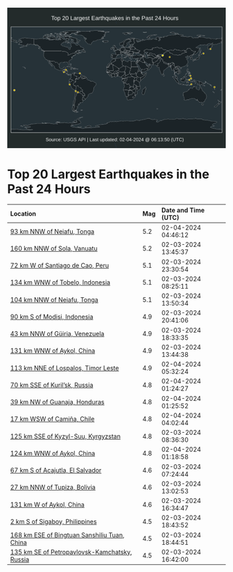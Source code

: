 ![Map](./map.png)

# Top 20 Largest Earthquakes in the Past 24 Hours

| Location | Mag | Date and Time (UTC) |
|:---|:---|:---|
| [93 km NNW of Neiafu, Tonga](https://earthquake.usgs.gov/earthquakes/eventpage/us7000lwv9) | 5.2 | 02-04-2024 04:46:12 |
| [160 km NNW of Sola, Vanuatu](https://earthquake.usgs.gov/earthquakes/eventpage/us7000lwqn) | 5.2 | 02-03-2024 13:45:37 |
| [72 km W of Santiago de Cao, Peru](https://earthquake.usgs.gov/earthquakes/eventpage/us7000lwu4) | 5.1 | 02-03-2024 23:30:54 |
| [134 km WNW of Tobelo, Indonesia](https://earthquake.usgs.gov/earthquakes/eventpage/us7000lwpf) | 5.1 | 02-03-2024 08:25:11 |
| [104 km NNW of Neiafu, Tonga](https://earthquake.usgs.gov/earthquakes/eventpage/us7000lwqp) | 5.1 | 02-03-2024 13:50:34 |
| [90 km S of Modisi, Indonesia](https://earthquake.usgs.gov/earthquakes/eventpage/us7000lwth) | 4.9 | 02-03-2024 20:41:06 |
| [43 km NNW of Güiria, Venezuela](https://earthquake.usgs.gov/earthquakes/eventpage/us7000lwsj) | 4.9 | 02-03-2024 18:33:35 |
| [131 km WNW of Aykol, China](https://earthquake.usgs.gov/earthquakes/eventpage/us7000lwqm) | 4.9 | 02-03-2024 13:44:38 |
| [113 km NNE of Lospalos, Timor Leste](https://earthquake.usgs.gov/earthquakes/eventpage/us7000lwve) | 4.9 | 02-04-2024 05:32:24 |
| [70 km SSE of Kuril’sk, Russia](https://earthquake.usgs.gov/earthquakes/eventpage/us7000lwut) | 4.8 | 02-04-2024 01:24:27 |
| [39 km NW of Guanaja, Honduras](https://earthquake.usgs.gov/earthquakes/eventpage/us7000lwur) | 4.8 | 02-04-2024 01:25:52 |
| [17 km WSW of Camiña, Chile](https://earthquake.usgs.gov/earthquakes/eventpage/us7000lwv3) | 4.8 | 02-04-2024 04:02:44 |
| [125 km SSE of Kyzyl-Suu, Kyrgyzstan](https://earthquake.usgs.gov/earthquakes/eventpage/us7000lwpg) | 4.8 | 02-03-2024 08:36:30 |
| [124 km WNW of Aykol, China](https://earthquake.usgs.gov/earthquakes/eventpage/us7000lwuq) | 4.8 | 02-04-2024 01:18:58 |
| [67 km S of Acajutla, El Salvador](https://earthquake.usgs.gov/earthquakes/eventpage/us7000lwnw) | 4.6 | 02-03-2024 07:24:44 |
| [27 km NNW of Tupiza, Bolivia](https://earthquake.usgs.gov/earthquakes/eventpage/us7000lwqc) | 4.6 | 02-03-2024 13:02:53 |
| [131 km W of Aykol, China](https://earthquake.usgs.gov/earthquakes/eventpage/us7000lwrn) | 4.6 | 02-03-2024 16:34:47 |
| [2 km S of Sigaboy, Philippines](https://earthquake.usgs.gov/earthquakes/eventpage/us7000lwss) | 4.5 | 02-03-2024 18:43:52 |
| [168 km ESE of Bingtuan Sanshiliu Tuan, China](https://earthquake.usgs.gov/earthquakes/eventpage/us7000lwsp) | 4.5 | 02-03-2024 18:44:51 |
| [135 km SE of Petropavlovsk-Kamchatsky, Russia](https://earthquake.usgs.gov/earthquakes/eventpage/us7000lwrs) | 4.5 | 02-03-2024 16:42:00 |
